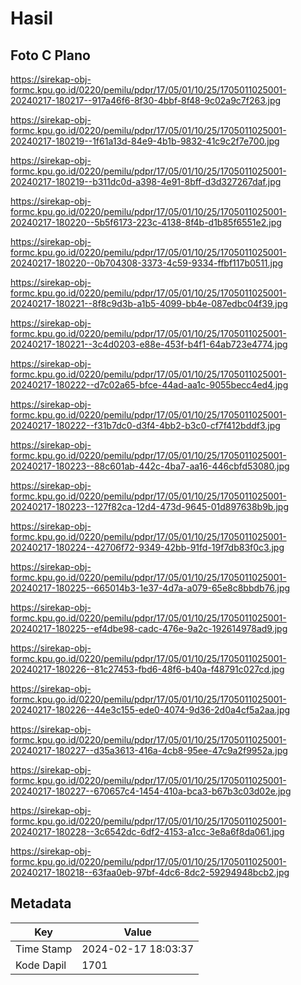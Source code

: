 # Hasil

## Foto C Plano

https://sirekap-obj-formc.kpu.go.id/0220/pemilu/pdpr/17/05/01/10/25/1705011025001-20240217-180217--917a46f6-8f30-4bbf-8f48-9c02a9c7f263.jpg

https://sirekap-obj-formc.kpu.go.id/0220/pemilu/pdpr/17/05/01/10/25/1705011025001-20240217-180219--1f61a13d-84e9-4b1b-9832-41c9c2f7e700.jpg

https://sirekap-obj-formc.kpu.go.id/0220/pemilu/pdpr/17/05/01/10/25/1705011025001-20240217-180219--b311dc0d-a398-4e91-8bff-d3d327267daf.jpg

https://sirekap-obj-formc.kpu.go.id/0220/pemilu/pdpr/17/05/01/10/25/1705011025001-20240217-180220--5b5f6173-223c-4138-8f4b-d1b85f6551e2.jpg

https://sirekap-obj-formc.kpu.go.id/0220/pemilu/pdpr/17/05/01/10/25/1705011025001-20240217-180220--0b704308-3373-4c59-9334-ffbf117b0511.jpg

https://sirekap-obj-formc.kpu.go.id/0220/pemilu/pdpr/17/05/01/10/25/1705011025001-20240217-180221--8f8c9d3b-a1b5-4099-bb4e-087edbc04f39.jpg

https://sirekap-obj-formc.kpu.go.id/0220/pemilu/pdpr/17/05/01/10/25/1705011025001-20240217-180221--3c4d0203-e88e-453f-b4f1-64ab723e4774.jpg

https://sirekap-obj-formc.kpu.go.id/0220/pemilu/pdpr/17/05/01/10/25/1705011025001-20240217-180222--d7c02a65-bfce-44ad-aa1c-9055becc4ed4.jpg

https://sirekap-obj-formc.kpu.go.id/0220/pemilu/pdpr/17/05/01/10/25/1705011025001-20240217-180222--f31b7dc0-d3f4-4bb2-b3c0-cf7f412bddf3.jpg

https://sirekap-obj-formc.kpu.go.id/0220/pemilu/pdpr/17/05/01/10/25/1705011025001-20240217-180223--88c601ab-442c-4ba7-aa16-446cbfd53080.jpg

https://sirekap-obj-formc.kpu.go.id/0220/pemilu/pdpr/17/05/01/10/25/1705011025001-20240217-180223--127f82ca-12d4-473d-9645-01d897638b9b.jpg

https://sirekap-obj-formc.kpu.go.id/0220/pemilu/pdpr/17/05/01/10/25/1705011025001-20240217-180224--42706f72-9349-42bb-91fd-19f7db83f0c3.jpg

https://sirekap-obj-formc.kpu.go.id/0220/pemilu/pdpr/17/05/01/10/25/1705011025001-20240217-180225--665014b3-1e37-4d7a-a079-65e8c8bbdb76.jpg

https://sirekap-obj-formc.kpu.go.id/0220/pemilu/pdpr/17/05/01/10/25/1705011025001-20240217-180225--ef4dbe98-cadc-476e-9a2c-192614978ad9.jpg

https://sirekap-obj-formc.kpu.go.id/0220/pemilu/pdpr/17/05/01/10/25/1705011025001-20240217-180226--81c27453-fbd6-48f6-b40a-f48791c027cd.jpg

https://sirekap-obj-formc.kpu.go.id/0220/pemilu/pdpr/17/05/01/10/25/1705011025001-20240217-180226--44e3c155-ede0-4074-9d36-2d0a4cf5a2aa.jpg

https://sirekap-obj-formc.kpu.go.id/0220/pemilu/pdpr/17/05/01/10/25/1705011025001-20240217-180227--d35a3613-416a-4cb8-95ee-47c9a2f9952a.jpg

https://sirekap-obj-formc.kpu.go.id/0220/pemilu/pdpr/17/05/01/10/25/1705011025001-20240217-180227--670657c4-1454-410a-bca3-b67b3c03d02e.jpg

https://sirekap-obj-formc.kpu.go.id/0220/pemilu/pdpr/17/05/01/10/25/1705011025001-20240217-180228--3c6542dc-6df2-4153-a1cc-3e8a6f8da061.jpg

https://sirekap-obj-formc.kpu.go.id/0220/pemilu/pdpr/17/05/01/10/25/1705011025001-20240217-180218--63faa0eb-97bf-4dc6-8dc2-59294948bcb2.jpg


## Metadata

| Key        | Value               |
| ---------- | ------------------- |
| Time Stamp | 2024-02-17 18:03:37 |
| Kode Dapil | 1701                |



